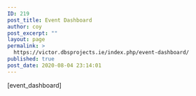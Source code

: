 ```yaml
---
ID: 219
post_title: Event Dashboard
author: coy
post_excerpt: ""
layout: page
permalink: >
  https://victor.dbsprojects.ie/index.php/event-dashboard/
published: true
post_date: 2020-08-04 23:14:01
---
```

[event_dashboard]